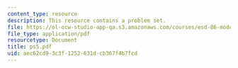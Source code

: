 ```yaml
---
content_type: resource
description: This resource contains a problem set.
file: https://ol-ocw-studio-app-qa.s3.amazonaws.com/courses/esd-86-models-data-and-inference-for-socio-technical-systems-spring-2007/aec62cd93c3f1252631dcb367f4b7fcd_ps5.pdf
file_type: application/pdf
resourcetype: Document
title: ps5.pdf
uid: aec62cd9-3c3f-1252-631d-cb367f4b7fcd
---
```

